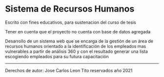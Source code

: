 # Sistema de Recursos Humanos

Escrito con fines educativos, para sustenacion del curso de tesis

Tener en cuenta que el proyecto no cuenta con base de datos agregada


Desarrollo de un sistema web que se encarga de la gestión de un área de recursos humanos 
orientado a la identificación de los empleados mas vulnerables a partir de análisis 360 y
con el resultado generar una lista escogiendo empleados para su futura capacitación

---
Derechos de autor: Jose Carlos Leon Tito reservados año 2021

